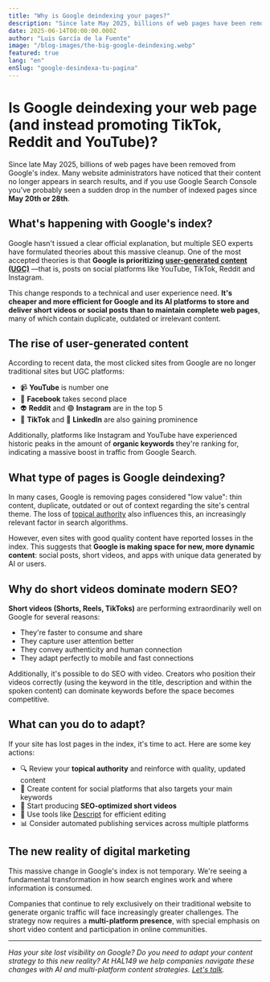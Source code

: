 ```yaml
---
title: "Why is Google deindexing your pages?"
description: "Since late May 2025, billions of web pages have been removed from Google's index."
date: 2025-06-14T00:00:00.000Z
author: "Luis García de la Fuente"
image: "/blog-images/the-big-google-deindexing.webp"
featured: true
lang: "en"
enSlug: "google-desindexa-tu-pagina"
---
```

# Is Google deindexing your web page (and instead promoting TikTok, Reddit and YouTube)?

Since late May 2025, billions of web pages have been removed from Google's index. Many website administrators have noticed that their content no longer appears in search results, and if you use Google Search Console you've probably seen a sudden drop in the number of indexed pages since **May 20th or 28th**.

## What's happening with Google's index?

Google hasn't issued a clear official explanation, but multiple SEO experts have formulated theories about this massive cleanup. One of the most accepted theories is that **Google is prioritizing <a href="https://www.adsmurai.com/es/articulos/todo-sobre-contenido-generado-usuario-ugc" target="_blank" rel="nofollow">user-generated content (UGC)</a>** —that is, posts on social platforms like YouTube, TikTok, Reddit and Instagram.

This change responds to a technical and user experience need. **It's cheaper and more efficient for Google and its AI platforms to store and deliver short videos or social posts than to maintain complete web pages**, many of which contain duplicate, outdated or irrelevant content.

## The rise of user-generated content

According to recent data, the most clicked sites from Google are no longer traditional sites but UGC platforms:

- 📹 **YouTube** is number one
- 📘 **Facebook** takes second place
- 👽 **Reddit** and 🟣 **Instagram** are in the top 5
- 🎵 **TikTok** and 🧠 **LinkedIn** are also gaining prominence

Additionally, platforms like Instagram and YouTube have experienced historic peaks in the amount of **organic keywords** they're ranking for, indicating a massive boost in traffic from Google Search.

## What type of pages is Google deindexing?

In many cases, Google is removing pages considered "low value": thin content, duplicate, outdated or out of context regarding the site's central theme. The loss of <a href="https://moz.com/blog/topical-authority" target="_blank" rel="nofollow">topical authority</a> also influences this, an increasingly relevant factor in search algorithms.

However, even sites with good quality content have reported losses in the index. This suggests that **Google is making space for new, more dynamic content**: social posts, short videos, and apps with unique data generated by AI or users.

## Why do short videos dominate modern SEO?

**Short videos (Shorts, Reels, TikToks)** are performing extraordinarily well on Google for several reasons:

- They're faster to consume and share
- They capture user attention better
- They convey authenticity and human connection
- They adapt perfectly to mobile and fast connections

Additionally, it's possible to do SEO with video. Creators who position their videos correctly (using the keyword in the title, description and within the spoken content) can dominate keywords before the space becomes competitive.

## What can you do to adapt?

If your site has lost pages in the index, it's time to act. Here are some key actions:

- 🔍 Review your **topical authority** and reinforce with quality, updated content
- 🎯 Create content for social platforms that also targets your main keywords
- 🎥 Start producing **SEO-optimized short videos**
- 🧠 Use tools like <a href="https://www.descript.com/es" target="_blank" rel="nofollow">Descript</a> for efficient editing
- 📊 Consider automated publishing services across multiple platforms

## The new reality of digital marketing

This massive change in Google's index is not temporary. We're seeing a fundamental transformation in how search engines work and where information is consumed.

Companies that continue to rely exclusively on their traditional website to generate organic traffic will face increasingly greater challenges. The strategy now requires a **multi-platform presence**, with special emphasis on short video content and participation in online communities.

---

*Has your site lost visibility on Google? Do you need to adapt your content strategy to this new reality? At HAL149 we help companies navigate these changes with AI and multi-platform content strategies. <a href="#" onclick="demo.showModal(); return false;">Let's talk</a>.*
